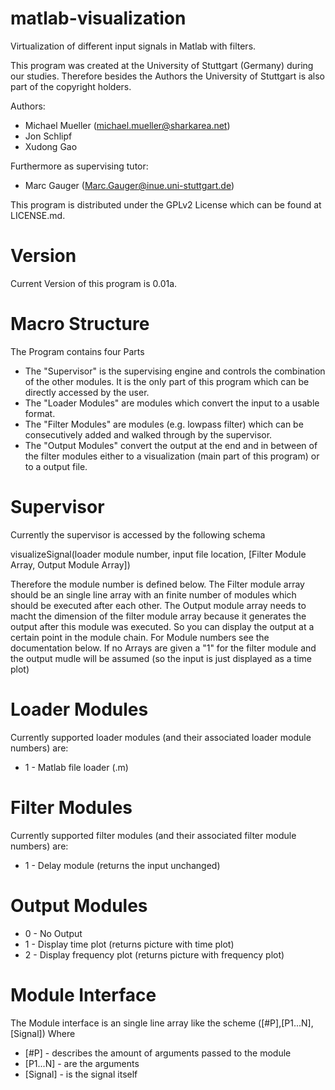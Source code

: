 matlab-visualization
====================

Virtualization of different input signals in Matlab with filters.

This program was created at the University of Stuttgart (Germany) during our studies. Therefore besides the Authors the University of Stuttgart is also part of the copyright holders.

Authors:
* Michael Mueller (michael.mueller@sharkarea.net)
* Jon Schlipf
* Xudong Gao

Furthermore as supervising tutor:
* Marc Gauger (Marc.Gauger@inue.uni-stuttgart.de)

This program is distributed under the GPLv2 License which can be found at LICENSE.md.

Version
=====================
Current Version of this program is 0.01a.

Macro Structure
=====================
The Program contains four Parts
* The "Supervisor" is the supervising engine and controls the combination of the other modules. It is the only part of this program which can be directly accessed by the user.
* The "Loader Modules" are modules which convert the input to a usable format.
* The "Filter Modules" are modules (e.g. lowpass filter) which can be consecutively added and walked through by the supervisor.
* The "Output Modules" convert the output at the end and in between of the filter modules either to a visualization (main part of this program) or to a output file.

Supervisor
=====================
Currently the supervisor is accessed by the following schema

 visualizeSignal(loader module number, input file location, [Filter Module Array, Output Module Array])

Therefore the module number is defined below.
The Filter module array should be an single line array with an finite number of modules which should be executed after each other. 
The Output module array needs to macht the dimension of the filter module array because it generates the output after this module was executed. So you can display the output at a certain point in the module chain. 
For Module numbers see the documentation below.
If no Arrays are given a "1" for the filter module and the output mudle will be assumed (so the input is just displayed as a time plot)

Loader Modules
=====================
Currently supported loader modules (and their associated loader module numbers) are:
* 1 - Matlab file loader (.m)

Filter Modules
=====================
Currently supported filter modules (and their associated filter module numbers) are:
* 1 - Delay module (returns the input unchanged)

Output Modules
=====================
* 0 - No Output
* 1 - Display time plot (returns picture with time plot)
* 2 - Display frequency plot (returns picture with frequency plot)

Module Interface
=====================
The Module interface is an single line array like the scheme
 ([#P],[P1...N],[Signal])
Where
* [#P] - describes the amount of arguments passed to the module
* [P1...N] - are the arguments 
* [Signal] - is the signal itself
